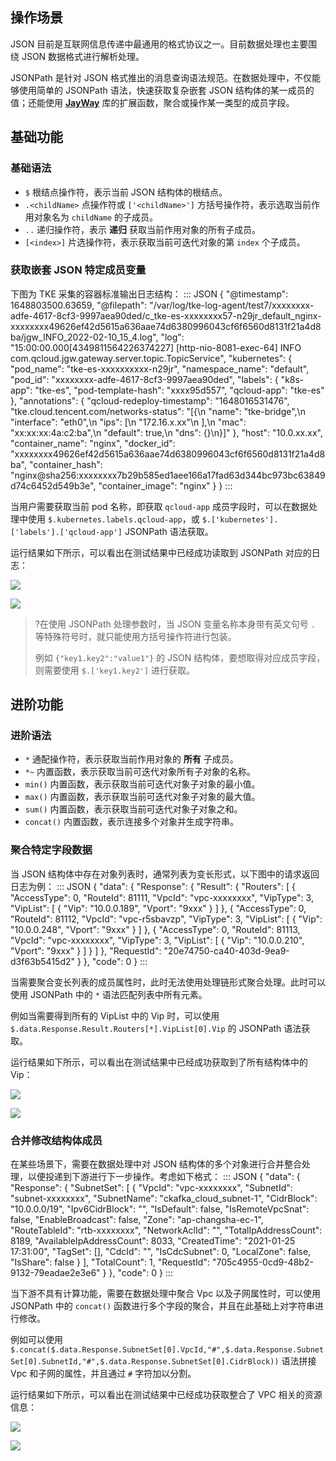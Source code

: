 ## 操作场景

JSON 目前是互联网信息传递中最通用的格式协议之一。目前数据处理也主要围绕 JSON 数据格式进行解析处理。

JSONPath 是针对 JSON 格式推出的消息查询语法规范。在数据处理中，不仅能够使用简单的 JSONPath 语法，快速获取复杂嵌套 JSON 结构体的某一成员的值；还能使用 [**JayWay**](https://github.com/json-path/JsonPath) 库的扩展函数，聚合或操作某一类型的成员字段。

## 基础功能

### 基础语法

- `$` 根结点操作符，表示当前 JSON 结构体的根结点。
- `.<childName>` 点操作符或 `['<childName>']` 方括号操作符，表示选取当前作用对象名为 `childName` 的子成员。
- `..` 递归操作符，表示 **递归** 获取当前作用对象的所有子成员。
- `[<index>]` 片选操作符，表示获取当前可迭代对象的第 `index` 个子成员。

### 获取嵌套 JSON 特定成员变量

下图为 TKE 采集的容器标准输出日志结构：
<dx-codeblock>
:::  JSON
{
  "@timestamp": 1648803500.63659,
  "@filepath": "/var/log/tke-log-agent/test7/xxxxxxxx-adfe-4617-8cf3-9997aea90ded/c_tke-es-xxxxxxxx57-n29jr_default_nginx-xxxxxxxx49626ef42d5615a636aae74d6380996043cf6f6560d8131f21a4d8ba/jgw_INFO_2022-02-10_15_4.log",
  "log": "15:00:00.000[4349811564226374227] [http-nio-8081-exec-64] INFO  com.qcloud.jgw.gateway.server.topic.TopicService",
  "kubernetes": {
    "pod_name": "tke-es-xxxxxxxxxx-n29jr",
    "namespace_name": "default",
    "pod_id": "xxxxxxxx-adfe-4617-8cf3-9997aea90ded",
    "labels": {
      "k8s-app": "tke-es",
      "pod-template-hash": "xxxx95d557",
      "qcloud-app": "tke-es"
    },
    "annotations": {
      "qcloud-redeploy-timestamp": "1648016531476",
      "tke.cloud.tencent.com/networks-status": "[{\n    \"name\": \"tke-bridge\",\n    \"interface\": \"eth0\",\n    \"ips\": [\n        \"172.16.x.xx\"\n    ],\n    \"mac\": \"xx:xx:xx:4a:c2:ba\",\n    \"default\": true,\n    \"dns\": {}\n}]"
    },
    "host": "10.0.xx.xx",
    "container_name": "nginx",
    "docker_id": "xxxxxxxx49626ef42d5615a636aae74d6380996043cf6f6560d8131f21a4d8ba",
    "container_hash": "nginx@sha256:xxxxxxxx7b29b585ed1aee166a17fad63d344bc973bc63849d74c6452d549b3e",
    "container_image": "nginx"
  }
}
:::
</dx-codeblock>


当用户需要获取当前 pod 名称，即获取 `qcloud-app` 成员字段时，可以在数据处理中使用 `$.kubernetes.labels.qcloud-app`，或 `$.['kubernetes'].['labels'].['qcloud-app']` JSONPath 语法获取。

运行结果如下所示，可以看出在测试结果中已经成功读取到 JSONPath 对应的日志：

![](https://qcloudimg.tencent-cloud.cn/raw/bf48e9a31b8be22b036d5d577d3a0b3c.png)

![](https://qcloudimg.tencent-cloud.cn/raw/414e28be90679024725c61da41ddc951.png)

> ?在使用 JSONPath 处理参数时，当 JSON 变量名称本身带有英文句号 `.` 等特殊符号时，就只能使用方括号操作符进行包装。
>
> 例如 `{"key1.key2":"value1"}` 的 JSON 结构体，要想取得对应成员字段，则需要使用 `$.['key1.key2']` 进行获取。
>
## 进阶功能

### 进阶语法
- `*` 通配操作符，表示获取当前作用对象的 **所有** 子成员。
- `*~` 内置函数，表示获取当前可迭代对象所有子对象的名称。
- `min()` 内置函数，表示获取当前可迭代对象子对象的最小值。
- `max()` 内置函数，表示获取当前可迭代对象子对象的最大值。
- `sum()` 内置函数，表示获取当前可迭代对象子对象之和。
- `concat()` 内置函数，表示连接多个对象并生成字符串。


### 聚合特定字段数据

当 JSON 结构体中存在对象列表时，通常列表为变长形式，以下图中的请求返回日志为例：
<dx-codeblock>
:::  JSON
{
  "data": {
    "Response": {
      "Result": {
        "Routers": [
          {
            "AccessType": 0,
            "RouteId": 81111,
            "VpcId": "vpc-xxxxxxxx",
            "VipType": 3,
            "VipList": [
              {
                "Vip": "10.0.0.189",
                "Vport": "9xxx"
              }
            ]
          },
          {
            "AccessType": 0,
            "RouteId": 81112,
            "VpcId": "vpc-r5sbavzp",
            "VipType": 3,
            "VipList": [
              {
                "Vip": "10.0.0.248",
                "Vport": "9xxx"
              }
            ]
          },
          {
            "AccessType": 0,
            "RouteId": 81113,
            "VpcId": "vpc-xxxxxxxx",
            "VipType": 3,
            "VipList": [
              {
                "Vip": "10.0.0.210",
                "Vport": "9xxx"
              }
            ]
          }
        ]
      },
      "RequestId": "20e74750-ca40-403d-9ea9-d3f63b5415d2"
    }
  },
  "code": 0
}
:::
</dx-codeblock>


当需要聚合变长列表的成员属性时，此时无法使用处理链形式聚合处理。此时可以使用 JSONPath 中的 `*` 语法匹配列表中所有元素。

例如当需要得到所有的 VipList 中的 Vip 时，可以使用 `$.data.Response.Result.Routers[*].VipList[0].Vip` 的 JSONPath 语法获取。

运行结果如下所示，可以看出在测试结果中已经成功获取到了所有结构体中的 Vip：

![](https://qcloudimg.tencent-cloud.cn/raw/758b8ece9966d34320e8072e4ba92542.png)

![](https://qcloudimg.tencent-cloud.cn/raw/2db88e22f45bcaa59643b85006b2ce19.png)

### 合并修改结构体成员

在某些场景下，需要在数据处理中对 JSON 结构体的多个对象进行合并整合处理，以便投递到下游进行下一步操作。考虑如下格式：
<dx-codeblock>
:::  JSON
{
  "data": {
    "Response": {
      "SubnetSet": [
        {
          "VpcId": "vpc-xxxxxxxx",
          "SubnetId": "subnet-xxxxxxxx",
          "SubnetName": "ckafka_cloud_subnet-1",
          "CidrBlock": "10.0.0.0/19",
          "Ipv6CidrBlock": "",
          "IsDefault": false,
          "IsRemoteVpcSnat": false,
          "EnableBroadcast": false,
          "Zone": "ap-changsha-ec-1",
          "RouteTableId": "rtb-xxxxxxxx",
          "NetworkAclId": "",
          "TotalIpAddressCount": 8189,
          "AvailableIpAddressCount": 8033,
          "CreatedTime": "2021-01-25 17:31:00",
          "TagSet": [],
          "CdcId": "",
          "IsCdcSubnet": 0,
          "LocalZone": false,
          "IsShare": false
        }
      ],
      "TotalCount": 1,
      "RequestId": "705c4955-0cd9-48b2-9132-79eadae2e3e6"
    }
  },
  "code": 0
}
:::
</dx-codeblock>

当下游不具有计算功能，需要在数据处理中聚合 Vpc 以及子网属性时，可以使用 JSONPath 中的 `concat()` 函数进行多个字段的聚合，并且在此基础上对字符串进行修改。

例如可以使用 `$.concat($.data.Response.SubnetSet[0].VpcId,"#",$.data.Response.SubnetSet[0].SubnetId,"#",$.data.Response.SubnetSet[0].CidrBlock))` 语法拼接 Vpc 和子网的属性，并且通过 `#` 字符加以分割。

运行结果如下所示，可以看出在测试结果中已经成功获取整合了 VPC 相关的资源信息：

![](https://qcloudimg.tencent-cloud.cn/raw/c21df71048ed813f55e95a6eaedc4392.png)

![](https://qcloudimg.tencent-cloud.cn/raw/34aa2fe60fa537b92f5625436bab1093.png)
